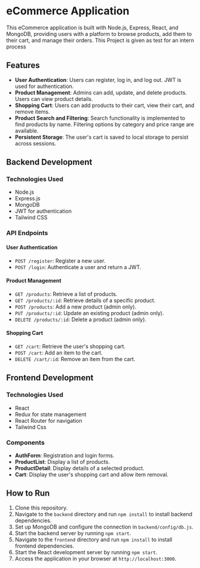 # eCommerce Application

This eCommerce application is built with Node.js, Express, React, and MongoDB, providing users with a platform to browse products, add them to their cart, and manage their orders.
This Project is given as test for an intern process
## Features

- **User Authentication**: Users can register, log in, and log out. JWT is used for authentication.
- **Product Management**: Admins can add, update, and delete products. Users can view product details.
- **Shopping Cart**: Users can add products to their cart, view their cart, and remove items.
- **Product Search and Filtering**: Search functionality is implemented to find products by name. Filtering options by category and price range are available.
- **Persistent Storage**: The user's cart is saved to local storage to persist across sessions.

## Backend Development

### Technologies Used

- Node.js
- Express.js
- MongoDB
- JWT for authentication
- Tailwind CSS

### API Endpoints

#### User Authentication

- `POST /register`: Register a new user.
- `POST /login`: Authenticate a user and return a JWT.

#### Product Management

- `GET /products`: Retrieve a list of products.
- `GET /products/:id`: Retrieve details of a specific product.
- `POST /products`: Add a new product (admin only).
- `PUT /products/:id`: Update an existing product (admin only).
- `DELETE /products/:id`: Delete a product (admin only).

#### Shopping Cart

- `GET /cart`: Retrieve the user's shopping cart.
- `POST /cart`: Add an item to the cart.
- `DELETE /cart/:id`: Remove an item from the cart.

## Frontend Development

### Technologies Used

- React
- Redux for state management
- React Router for navigation
- Tailwind Css
### Components

- **AuthForm**: Registration and login forms.
- **ProductList**: Display a list of products.
- **ProductDetail**: Display details of a selected product.
- **Cart**: Display the user's shopping cart and allow item removal.

## How to Run

1. Clone this repository.
2. Navigate to the `backend` directory and run `npm install` to install backend dependencies.
3. Set up MongoDB and configure the connection in `backend/config/db.js`.
4. Start the backend server by running `npm start`.
5. Navigate to the `frontend` directory and run `npm install` to install frontend dependencies.
6. Start the React development server by running `npm start`.
7. Access the application in your browser at `http://localhost:3000`.



